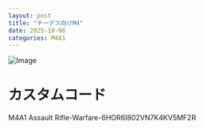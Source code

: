 ```yaml
---
layout: post
title: "チーデス向けM4"
date: 2025-10-06
categories: M4A1
---
```


![Image](https://github.com/user-attachments/assets/09478acd-06b0-4701-84bf-0019394dd99b)

# カスタムコード

M4A1 Assault Rifle-Warfare-6HOR6I802VN7K4KV5MF2R
